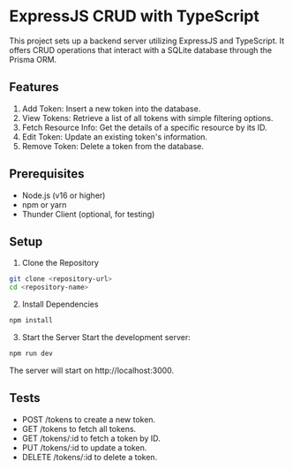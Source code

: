 # ExpressJS CRUD with TypeScript
This project sets up a backend server utilizing ExpressJS and TypeScript. It offers CRUD operations that interact with a SQLite database through the Prisma ORM.

## Features
1. Add Token: Insert a new token into the database.
2. View Tokens: Retrieve a list of all tokens with simple filtering options.
3. Fetch Resource Info: Get the details of a specific resource by its ID.
4. Edit Token: Update an existing token's information.
5. Remove Token: Delete a token from the database.

## Prerequisites
- Node.js (v16 or higher)
- npm or yarn
- Thunder Client (optional, for testing)

## Setup
1. Clone the Repository

```bash
git clone <repository-url>
cd <repository-name>
```

2. Install Dependencies

```bash
npm install
```

3. Start the Server
Start the development server:
```bash
npm run dev
```
The server will start on http://localhost:3000.

## Tests
- POST /tokens to create a new token.
- GET /tokens to fetch all tokens.
- GET /tokens/:id to fetch a token by ID.
- PUT /tokens/:id to update a token.
- DELETE /tokens/:id to delete a token.